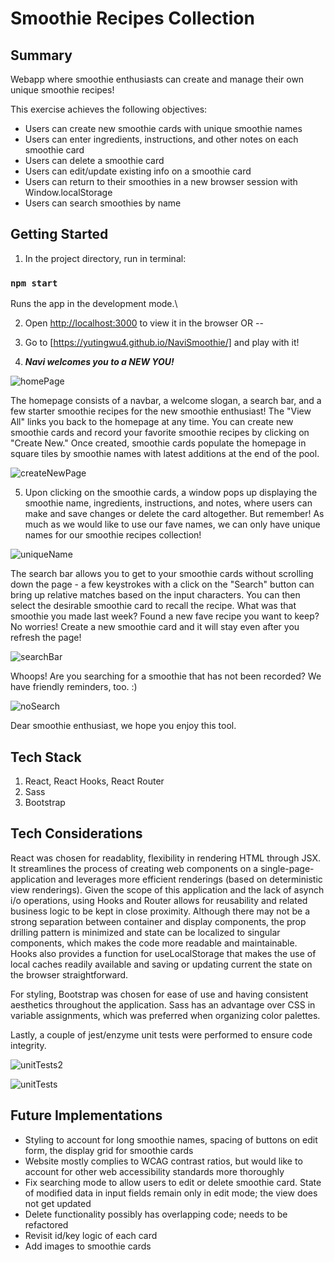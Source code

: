 # Smoothie Recipes Collection

## Summary

Webapp where smoothie enthusiasts can create and manage their own unique smoothie recipes!

This exercise achieves the following objectives:
- Users can create new smoothie cards with unique smoothie names
- Users can enter ingredients, instructions, and other notes on each smoothie card
- Users can delete a smoothie card
- Users can edit/update existing info on a smoothie card
- Users can return to their smoothies in a new browser session with Window.localStorage
- Users can search smoothies by name


## Getting Started

1) In the project directory, run in terminal:

### `npm start`

Runs the app in the development mode.\

2) Open [http://localhost:3000](http://localhost:3000) to view it in the browser OR --

3) Go to [https://yutingwu4.github.io/NaviSmoothie/] and play with it!

4) **_Navi welcomes you to a NEW YOU!_**

![homePage](https://user-images.githubusercontent.com/74384669/117894219-b6ed0500-b270-11eb-9257-8ab5196605b6.PNG)

The homepage consists of a navbar, a welcome slogan, a search bar, and a few starter smoothie recipes for the new smoothie enthusiast!  The "View All" links you back to the homepage at any time.  You can create new smoothie cards and record your favorite smoothie recipes by clicking on "Create New."  Once created, smoothie cards populate the homepage in square tiles by smoothie names with latest additions at the end of the pool.  

![createNewPage](https://user-images.githubusercontent.com/74384669/117894346-03d0db80-b271-11eb-87d6-aa77d6e65aa8.PNG)


5) Upon clicking on the smoothie cards, a window pops up displaying the smoothie name, ingredients, instructions, and notes, where users can make and save changes or delete the card altogether.  But remember!  As much as we would like to use our fave names, we can only have unique names for our smoothie recipes collection!   

![uniqueName](https://user-images.githubusercontent.com/74384669/117895725-d6d1f800-b273-11eb-8387-eb447c124abb.PNG)

The search bar allows you to get to your smoothie cards without scrolling down the page - a few keystrokes with a click on the "Search" button can bring up relative matches based on the input characters.  You can then select the desirable smoothie card to recall the recipe.  What was that smoothie you made last week?  Found a new fave recipe you want to keep?  No worries!  Create a new smoothie card and it will stay even after you refresh the page!

![searchBar](https://user-images.githubusercontent.com/74384669/117895863-231d3800-b274-11eb-9f28-7bc520880d46.PNG)

Whoops!  Are you searching for a smoothie that has not been recorded?  We have friendly reminders, too. :)

![noSearch](https://user-images.githubusercontent.com/74384669/117896060-97f07200-b274-11eb-915e-61946d06c3b2.PNG)

Dear smoothie enthusiast, we hope you enjoy this tool.


## Tech Stack

1) React, React Hooks, React Router
2) Sass
3) Bootstrap


## Tech Considerations

React was chosen for readablity, flexibility in rendering HTML through JSX.  It streamlines the process of creating web components on a single-page-application and leverages more efficient renderings (based on deterministic view renderings).  Given the scope of this application and the lack of asynch i/o operations, using Hooks and Router allows for reusability and related business logic to be kept in close proximity.  Although there may not be a strong separation between container and display components, the prop drilling pattern is minimized and state can be localized to singular components, which makes the code more readable and maintainable.  Hooks also provides a function for useLocalStorage that makes the use of local caches readily available and saving or updating current the state on the browser straightforward.

For styling, Bootstrap was chosen for ease of use and having consistent aesthetics throughout the application.  Sass has an advantage over CSS in variable assignments, which was preferred when organizing color palettes.

Lastly, a couple of jest/enzyme unit tests were performed to ensure code integrity.

![unitTests2](https://user-images.githubusercontent.com/74384669/117900824-e99dfa00-b27e-11eb-8f6d-16031b09c43c.PNG)

![unitTests](https://user-images.githubusercontent.com/74384669/117897750-4e098b00-b278-11eb-83ea-2ca3ad19b833.PNG)



## Future Implementations

- Styling to account for long smoothie names, spacing of buttons on edit form, the display grid for smoothie cards
- Website mostly complies to WCAG contrast ratios, but would like to account for other web accessibility standards more thoroughly
- Fix searching mode to allow users to edit or delete smoothie card.  State of modified data in input fields remain only in edit mode; the view does not get updated
- Delete functionality possibly has overlapping code; needs to be refactored
- Revisit id/key logic of each card
- Add images to smoothie cards


